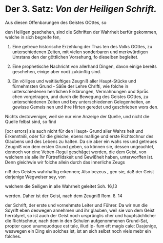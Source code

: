 <!--
content-0044.xml
Buchseite 27
-->


Der 3. Satz: *Von der Heiligen Schrift.*
========================================

Aus diesen Offenbarungen des Geistes GOttes, so

den Heiligen geschehen, sind die Sdhriften der Wahrheit berfür gekommen,
welche in sich begreife fen,

1. Eine getreue historische Erzehlung der Thas ten des Volks GOttes, zu unterschiedenen Zeiten, mit vielen sonderbaren und merkwürdigen Umstans den der göttlichen Vorsehung, fo dieselben begleitet.

2. Eine prophetische Nachricht von allerhand Dingen, davon einige bereits geschehen, einige aber nod) zukünftig sind.

3. Ein völliges und weitläuftiges Zeugniß aller Haupt-Stücke und fürnehmsten Grund - Säße der Lehre Chrifti, wie folche in unterschiedenen herrlichen Erklärungen, Vermahnungen und Sprůs chen vorgetragen, und durch die Bewegung des Geistes GOttes, zu unterschiedenen Zeiten und bey unterschiedenen Gelegenheiten, an gewisse Gemeis nen und ihre Hirten geredet und geschrieben wors den.

Nichts destoweniger, weil sie nur eine Anzeige der Quelle, und nicht die Quelle felbst sind, so find

 [ocr errors]
sie auch nicht für den Haupt- Grund aller Wahrs
heit und Erkenntniß, oder für die gleiche, ebens
maßige und erste Richtschnur des Glaubens
und des Lebens zu halten. Da sie aber ein wahs
res und getreues Zeugniß von dem ersten Grund
geben, so können sie, dessen ungeachtet, dennoch vor
eine Veben-Regul geschåget werden, die dem
Geist, von welchem sie alle ihr Fürtreflidskeit und
Gewißheit haben, unterworffen ist. Denn
gleichwie wir folche allein durch das innerliche Zeugs

  niß des Geistes wahrhaftig erkennen; Also bezeus
, gen sie, daß der Geist derjenige Wegweiser sey, von

welchem die Seiligen in alle Wahrheit geleitet Soh. 16,13

werden. Daher ist der Geist, nach dem Zeugniß Rom. 8. 14

der Schrift, der erste und vornehmste Leiter und
 Führer. Da wir nun die Sdyrift eben deswegen
annehmen und ihr glauben, weil sie von dem Geist
herrúlyret, so ist auch der Geist noch ursprünglis
cher und hauptsächlicher die Richtschnur, nach
dem in den Schulen aufgenommenen Grund-Sat,
propter quod unumquodque est tale, illud ip-
fum eft magis cale: Dasjenige, weswegen ein
Ding ein solches ist, ist an sich selbst noch viels
mebr ein folches.
